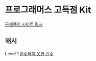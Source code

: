 # 프로그래머스 고득점 Kit

[문제풀이 사이트 링크](https://school.programmers.co.kr/learn/challenges?tab=algorithm_practice_kit)

## 해시

Level 1 [완주하지 못한 선수](./hash/완주하지-못한-선수.md)

